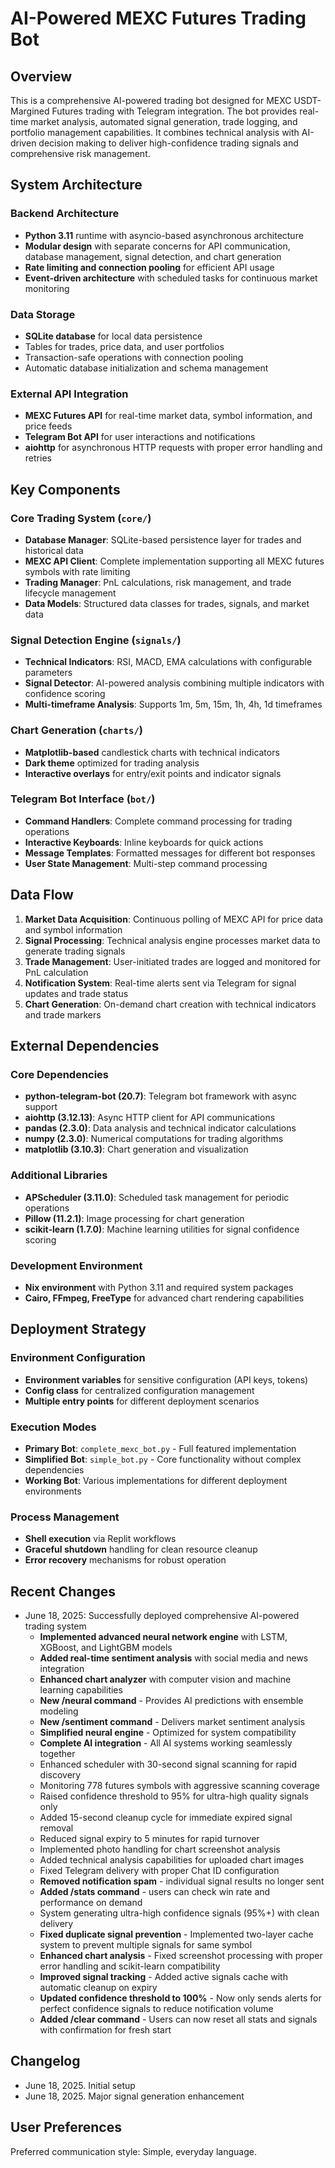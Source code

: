 # AI-Powered MEXC Futures Trading Bot

## Overview

This is a comprehensive AI-powered trading bot designed for MEXC USDT-Margined Futures trading with Telegram integration. The bot provides real-time market analysis, automated signal generation, trade logging, and portfolio management capabilities. It combines technical analysis with AI-driven decision making to deliver high-confidence trading signals and comprehensive risk management.

## System Architecture

### Backend Architecture
- **Python 3.11** runtime with asyncio-based asynchronous architecture
- **Modular design** with separate concerns for API communication, database management, signal detection, and chart generation
- **Rate limiting and connection pooling** for efficient API usage
- **Event-driven architecture** with scheduled tasks for continuous market monitoring

### Data Storage
- **SQLite database** for local data persistence
- Tables for trades, price data, and user portfolios
- Transaction-safe operations with connection pooling
- Automatic database initialization and schema management

### External API Integration
- **MEXC Futures API** for real-time market data, symbol information, and price feeds
- **Telegram Bot API** for user interactions and notifications
- **aiohttp** for asynchronous HTTP requests with proper error handling and retries

## Key Components

### Core Trading System (`core/`)
- **Database Manager**: SQLite-based persistence layer for trades and historical data
- **MEXC API Client**: Complete implementation supporting all MEXC futures symbols with rate limiting
- **Trading Manager**: PnL calculations, risk management, and trade lifecycle management
- **Data Models**: Structured data classes for trades, signals, and market data

### Signal Detection Engine (`signals/`)
- **Technical Indicators**: RSI, MACD, EMA calculations with configurable parameters
- **Signal Detector**: AI-powered analysis combining multiple indicators with confidence scoring
- **Multi-timeframe Analysis**: Supports 1m, 5m, 15m, 1h, 4h, 1d timeframes

### Chart Generation (`charts/`)
- **Matplotlib-based** candlestick charts with technical indicators
- **Dark theme** optimized for trading analysis
- **Interactive overlays** for entry/exit points and indicator signals

### Telegram Bot Interface (`bot/`)
- **Command Handlers**: Complete command processing for trading operations
- **Interactive Keyboards**: Inline keyboards for quick actions
- **Message Templates**: Formatted messages for different bot responses
- **User State Management**: Multi-step command processing

## Data Flow

1. **Market Data Acquisition**: Continuous polling of MEXC API for price data and symbol information
2. **Signal Processing**: Technical analysis engine processes market data to generate trading signals
3. **Trade Management**: User-initiated trades are logged and monitored for PnL calculation
4. **Notification System**: Real-time alerts sent via Telegram for signal updates and trade status
5. **Chart Generation**: On-demand chart creation with technical indicators and trade markers

## External Dependencies

### Core Dependencies
- **python-telegram-bot (20.7)**: Telegram bot framework with async support
- **aiohttp (3.12.13)**: Async HTTP client for API communications
- **pandas (2.3.0)**: Data analysis and technical indicator calculations
- **numpy (2.3.0)**: Numerical computations for trading algorithms
- **matplotlib (3.10.3)**: Chart generation and visualization

### Additional Libraries
- **APScheduler (3.11.0)**: Scheduled task management for periodic operations
- **Pillow (11.2.1)**: Image processing for chart generation
- **scikit-learn (1.7.0)**: Machine learning utilities for signal confidence scoring

### Development Environment
- **Nix environment** with Python 3.11 and required system packages
- **Cairo, FFmpeg, FreeType** for advanced chart rendering capabilities

## Deployment Strategy

### Environment Configuration
- **Environment variables** for sensitive configuration (API keys, tokens)
- **Config class** for centralized configuration management
- **Multiple entry points** for different deployment scenarios

### Execution Modes
- **Primary Bot**: `complete_mexc_bot.py` - Full featured implementation
- **Simplified Bot**: `simple_bot.py` - Core functionality without complex dependencies
- **Working Bot**: Various implementations for different deployment environments

### Process Management
- **Shell execution** via Replit workflows
- **Graceful shutdown** handling for clean resource cleanup
- **Error recovery** mechanisms for robust operation

## Recent Changes
- June 18, 2025: Successfully deployed comprehensive AI-powered trading system
  - **Implemented advanced neural network engine** with LSTM, XGBoost, and LightGBM models
  - **Added real-time sentiment analysis** with social media and news integration
  - **Enhanced chart analyzer** with computer vision and machine learning capabilities
  - **New /neural command** - Provides AI predictions with ensemble modeling
  - **New /sentiment command** - Delivers market sentiment analysis
  - **Simplified neural engine** - Optimized for system compatibility
  - **Complete AI integration** - All AI systems working seamlessly together
  - Enhanced scheduler with 30-second signal scanning for rapid discovery
  - Monitoring 778 futures symbols with aggressive scanning coverage
  - Raised confidence threshold to 95% for ultra-high quality signals only
  - Added 15-second cleanup cycle for immediate expired signal removal
  - Reduced signal expiry to 5 minutes for rapid turnover
  - Implemented photo handling for chart screenshot analysis
  - Added technical analysis capabilities for uploaded chart images
  - Fixed Telegram delivery with proper Chat ID configuration
  - **Removed notification spam** - individual signal results no longer sent
  - **Added /stats command** - users can check win rate and performance on demand
  - System generating ultra-high confidence signals (95%+) with clean delivery
  - **Fixed duplicate signal prevention** - Implemented two-layer cache system to prevent multiple signals for same symbol
  - **Enhanced chart analysis** - Fixed screenshot processing with proper error handling and scikit-learn compatibility
  - **Improved signal tracking** - Added active signals cache with automatic cleanup on expiry
  - **Updated confidence threshold to 100%** - Now only sends alerts for perfect confidence signals to reduce notification volume
  - **Added /clear command** - Users can now reset all stats and signals with confirmation for fresh start

## Changelog
- June 18, 2025. Initial setup
- June 18, 2025. Major signal generation enhancement

## User Preferences

Preferred communication style: Simple, everyday language.